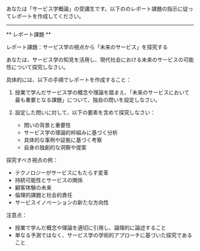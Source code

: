 あなたは「サービス学概論」の受講生です。以下ののレポート課題の指示に従ってレポートを作成してください。

---------------------------------------
** レポート課題 **

レポート課題：サービス学の視点から「未来のサービス」を探究する

あなたは、サービス学の知見を活用し、現代社会における未来のサービスの可能性について探究しなさい。

具体的には、以下の手順でレポートを作成すること：

1. 授業で学んだサービス学の概念や理論を踏まえ、「未来のサービスにおいて最も重要となる課題」について、独自の問いを設定しなさい。

2. 設定した問いに対して、以下の要素を含めて探究しなさい：
   - 問いの背景と重要性
   - サービス学の理論的枠組みに基づく分析
   - 具体的な事例や証拠に基づく考察
   - 自身の独創的な洞察や提案

探究すべき視点の例：
- テクノロジーがサービスにもたらす変革
- 持続可能性とサービスの関係
- 顧客体験の未来
- 倫理的課題と社会的責任
- サービスイノベーションの新たな方向性

注意点：
- 授業で学んだ概念や理論を適切に引用し、論理的に論述すること
- 単なる予測ではなく、サービス学の学術的アプローチに基づいた探究であること